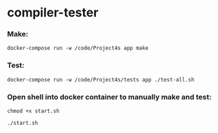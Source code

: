 # compiler-tester

### Make:
`docker-compose run -w /code/Project4s app make`

### Test:
`docker-compose run -w /code/Project4s/tests app ./test-all.sh`

### Open shell into docker container to manually make and test:
`chmod +x start.sh`

`./start.sh`
